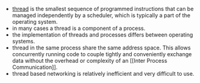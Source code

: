 - [thread](https://en.wikipedia.org/wiki/Thread_(computing)) is the smallest sequence of programmed instructions that can be managed independently by a scheduler, which is typically a part of the operating system.
- in many cases a thread is a component of a process.
- the implementation of threads and processes differs between operating systems.
- thread in the same process share the same address space. This allows concurrently running code to couple tightly and conveniently exchange data without the overhead or complexity of an [[Inter Process Communication]].
-  thread based networking is relatively inefficient and very difficult to use.